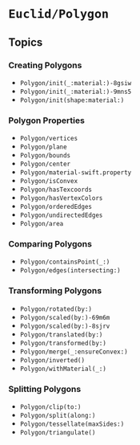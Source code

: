 # ``Euclid/Polygon``

## Topics

### Creating Polygons

- ``Polygon/init(_:material:)-8gsiw``
- ``Polygon/init(_:material:)-9mns5``
- ``Polygon/init(shape:material:)``

### Polygon Properties

- ``Polygon/vertices``
- ``Polygon/plane``
- ``Polygon/bounds``
- ``Polygon/center``
- ``Polygon/material-swift.property``
- ``Polygon/isConvex``
- ``Polygon/hasTexcoords``
- ``Polygon/hasVertexColors``
- ``Polygon/orderedEdges``
- ``Polygon/undirectedEdges``
- ``Polygon/area``

### Comparing Polygons

- ``Polygon/containsPoint(_:)``
- ``Polygon/edges(intersecting:)``

### Transforming Polygons

- ``Polygon/rotated(by:)``
- ``Polygon/scaled(by:)-69m6m``
- ``Polygon/scaled(by:)-8sjrv``
- ``Polygon/translated(by:)``
- ``Polygon/transformed(by:)``
- ``Polygon/merge(_:ensureConvex:)``
- ``Polygon/inverted()``
- ``Polygon/withMaterial(_:)``

### Splitting Polygons

- ``Polygon/clip(to:)``
- ``Polygon/split(along:)``
- ``Polygon/tessellate(maxSides:)``
- ``Polygon/triangulate()``